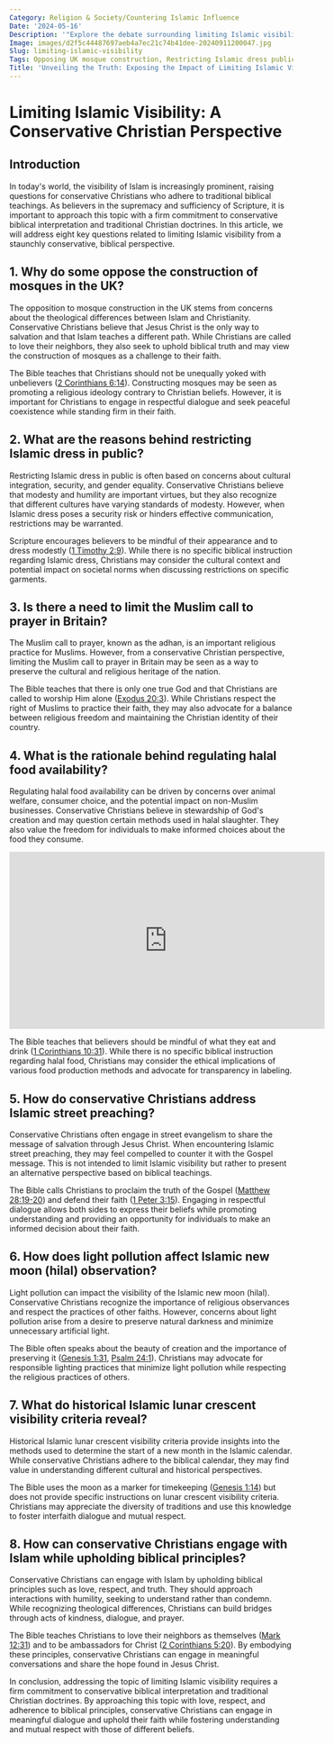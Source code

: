 ```yaml
---
Category: Religion & Society/Countering Islamic Influence
Date: '2024-05-16'
Description: '"Explore the debate surrounding limiting Islamic visibility in the UK, from opposing mosque construction to regulating halal food and countering Islamic street preaching. Learn about the challenges and controversies shaping these discussions."'
Image: images/d2f5c44487697aeb4a7ec21c74b41dee-20240911200047.jpg
Slug: limiting-islamic-visibility
Tags: Opposing UK mosque construction, Restricting Islamic dress public, Limiting Muslim call prayer Britain, Regulating halal food availability, Countering Islamic street preaching
Title: 'Unveiling the Truth: Exposing the Impact of Limiting Islamic Visibility'
---
```


# Limiting Islamic Visibility: A Conservative Christian Perspective

## Introduction
In today's world, the visibility of Islam is increasingly prominent, raising questions for conservative Christians who adhere to traditional biblical teachings. As believers in the supremacy and sufficiency of Scripture, it is important to approach this topic with a firm commitment to conservative biblical interpretation and traditional Christian doctrines. In this article, we will address eight key questions related to limiting Islamic visibility from a staunchly conservative, biblical perspective.

## 1. Why do some oppose the construction of mosques in the UK?
The opposition to mosque construction in the UK stems from concerns about the theological differences between Islam and Christianity. Conservative Christians believe that Jesus Christ is the only way to salvation and that Islam teaches a different path. While Christians are called to love their neighbors, they also seek to uphold biblical truth and may view the construction of mosques as a challenge to their faith.

The Bible teaches that Christians should not be unequally yoked with unbelievers ([2 Corinthians 6:14](https://www.bibleref.com/2-Corinthians/6/2-Corinthians-6-14.html)). Constructing mosques may be seen as promoting a religious ideology contrary to Christian beliefs. However, it is important for Christians to engage in respectful dialogue and seek peaceful coexistence while standing firm in their faith.

## 2. What are the reasons behind restricting Islamic dress in public?
Restricting Islamic dress in public is often based on concerns about cultural integration, security, and gender equality. Conservative Christians believe that modesty and humility are important virtues, but they also recognize that different cultures have varying standards of modesty. However, when Islamic dress poses a security risk or hinders effective communication, restrictions may be warranted.

Scripture encourages believers to be mindful of their appearance and to dress modestly ([1 Timothy 2:9](https://www.bibleref.com/1-Timothy/2/1-Timothy-2-9.html)). While there is no specific biblical instruction regarding Islamic dress, Christians may consider the cultural context and potential impact on societal norms when discussing restrictions on specific garments.

## 3. Is there a need to limit the Muslim call to prayer in Britain?
The Muslim call to prayer, known as the adhan, is an important religious practice for Muslims. However, from a conservative Christian perspective, limiting the Muslim call to prayer in Britain may be seen as a way to preserve the cultural and religious heritage of the nation.

The Bible teaches that there is only one true God and that Christians are called to worship Him alone ([Exodus 20:3](https://www.bibleref.com/Exodus/20/Exodus-20-3.html)). While Christians respect the right of Muslims to practice their faith, they may also advocate for a balance between religious freedom and maintaining the Christian identity of their country.

## 4. What is the rationale behind regulating halal food availability?
Regulating halal food availability can be driven by concerns over animal welfare, consumer choice, and the potential impact on non-Muslim businesses. Conservative Christians believe in stewardship of God's creation and may question certain methods used in halal slaughter. They also value the freedom for individuals to make informed choices about the food they consume.


<iframe width="560" height="315" src="https://www.youtube.com/embed/rcsG-u2GtZE" frameborder="0" allow="autoplay; encrypted-media" allowfullscreen></iframe>


The Bible teaches that believers should be mindful of what they eat and drink ([1 Corinthians 10:31](https://www.bibleref.com/1-Corinthians/10/1-Corinthians-10-31.html)). While there is no specific biblical instruction regarding halal food, Christians may consider the ethical implications of various food production methods and advocate for transparency in labeling.

## 5. How do conservative Christians address Islamic street preaching?
Conservative Christians often engage in street evangelism to share the message of salvation through Jesus Christ. When encountering Islamic street preaching, they may feel compelled to counter it with the Gospel message. This is not intended to limit Islamic visibility but rather to present an alternative perspective based on biblical teachings.

The Bible calls Christians to proclaim the truth of the Gospel ([Matthew 28:19-20](https://www.bibleref.com/Matthew/28/Matthew-28-19.html)) and defend their faith ([1 Peter 3:15](https://www.bibleref.com/1-Peter/3/1-Peter-3-15.html)). Engaging in respectful dialogue allows both sides to express their beliefs while promoting understanding and providing an opportunity for individuals to make an informed decision about their faith.

## 6. How does light pollution affect Islamic new moon (hilal) observation?
Light pollution can impact the visibility of the Islamic new moon (hilal). Conservative Christians recognize the importance of religious observances and respect the practices of other faiths. However, concerns about light pollution arise from a desire to preserve natural darkness and minimize unnecessary artificial light.

The Bible often speaks about the beauty of creation and the importance of preserving it ([Genesis 1:31](https://www.bibleref.com/Genesis/1/Genesis-1-31.html), [Psalm 24:1](https://www.bibleref.com/Psalm/24/Psalm-24-1.html)). Christians may advocate for responsible lighting practices that minimize light pollution while respecting the religious practices of others.

## 7. What do historical Islamic lunar crescent visibility criteria reveal?
Historical Islamic lunar crescent visibility criteria provide insights into the methods used to determine the start of a new month in the Islamic calendar. While conservative Christians adhere to the biblical calendar, they may find value in understanding different cultural and historical perspectives.

The Bible uses the moon as a marker for timekeeping ([Genesis 1:14](https://www.bibleref.com/Genesis/1/Genesis-1-14.html)) but does not provide specific instructions on lunar crescent visibility criteria. Christians may appreciate the diversity of traditions and use this knowledge to foster interfaith dialogue and mutual respect.

## 8. How can conservative Christians engage with Islam while upholding biblical principles?
Conservative Christians can engage with Islam by upholding biblical principles such as love, respect, and truth. They should approach interactions with humility, seeking to understand rather than condemn. While recognizing theological differences, Christians can build bridges through acts of kindness, dialogue, and prayer.

The Bible teaches Christians to love their neighbors as themselves ([Mark 12:31](https://www.bibleref.com/Mark/12/Mark-12-31.html)) and to be ambassadors for Christ ([2 Corinthians 5:20](https://www.bibleref.com/2-Corinthians/5/2-Corinthians-5-20.html)). By embodying these principles, conservative Christians can engage in meaningful conversations and share the hope found in Jesus Christ.

In conclusion, addressing the topic of limiting Islamic visibility requires a firm commitment to conservative biblical interpretation and traditional Christian doctrines. By approaching this topic with love, respect, and adherence to biblical principles, conservative Christians can engage in meaningful dialogue and uphold their faith while fostering understanding and mutual respect with those of different beliefs.